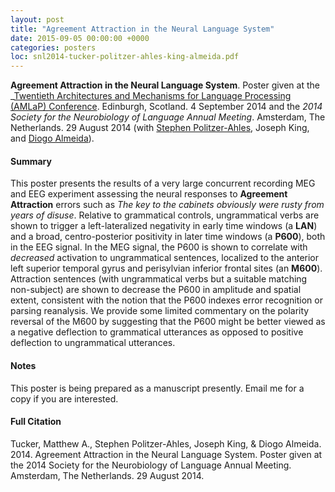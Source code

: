 ```yaml
---
layout: post
title: "Agreement Attraction in the Neural Language System"
date: 2015-09-05 00:00:00 +0000
categories: posters
loc: snl2014-tucker-politzer-ahles-king-almeida.pdf
---
```


**Agreement Attraction in the Neural Language System**. Poster given at the _[Twentieth Architectures and Mechanisms for Language Processing (AMLaP) Conference](http://www.ppls.ed.ac.uk/AMLaP/). Edinburgh, Scotland. 4 September 2014 and the _2014 Society for the Neurobiology of Language Annual Meeting_. Amsterdam, The Netherlands. 29 August 2014 (with [Stephen Politzer-Ahles](http://users.ox.ac.uk/~cpgl0080/), Joseph King, and [Diogo Almeida](https://sites.google.com/a/nyu.edu/diogo-almeida/)).

<!---more--->

#### Summary

This poster presents the results of a very large concurrent recording MEG and EEG experiment assessing the neural responses to **Agreement Attraction** errors such as _The key to the cabinets obviously were rusty from years of disuse_. Relative to grammatical controls, ungrammatical verbs are shown to trigger a left-lateralized negativity in early time windows (a **LAN**) and a broad, centro-posterior positivity in later time windows (a **P600**), both in the EEG signal. In the MEG signal, the P600 is shown to correlate with _decreased_ activation to ungrammatical sentences, localized to the anterior left superior temporal gyrus and perisylvian inferior frontal sites (an **M600**). Attraction sentences (with ungrammatical verbs but a suitable matching non-subject) are shown to decrease the P600 in amplitude and spatial extent, consistent with the notion that the P600 indexes error recognition or parsing reanalysis. We provide some limited commentary on the polarity reversal of the M600 by suggesting that the P600 might be better viewed as a negative deflection to grammatical utterances as opposed to positive deflection to ungrammatical utterances.


#### Notes

This poster is being prepared as a manuscript presently. Email me for a copy if you are interested.

#### Full Citation

Tucker, Matthew A., Stephen Politzer-Ahles, Joseph King, & Diogo Almeida. 2014. Agreement Attraction in the Neural Language System. Poster given at the 2014 Society for the Neurobiology of Language Annual Meeting. Amsterdam, The Netherlands. 29 August 2014.